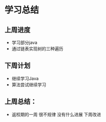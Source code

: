 # 学习总结 #
## 上周进度 ##
- 学习部分java
- 通过链表实现树的三种遍历
## 下周计划 ##
- 继续学习Java
- 算法尝试继续学习
## 上周总结： ##
- 返校期的一周 很不规律 没有什么进展 下周改进